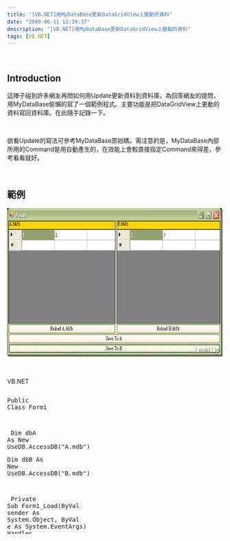 ```yaml
---
title: "[VB.NET]用MyDataBase更新DataGridView上變動的資料"
date: "2009-06-11 12:39:37"
description: "[VB.NET]用MyDataBase更新DataGridView上變動的資料"
tags: [VB.NET]
---
```


<p> </p><h2>Introduction</h2><p>這陣子碰到許多網友再問如何用Update更新資料到資料庫。為回答網友的提問，用MyDataBase偷懶的寫了一個範例程式。主要功能是把DataGridView上更動的資料寫回資料庫。在此隨手記錄一下。</p><p> </p><p>欲看Update的寫法可參考MyDataBase原始碼。需注意的是，MyDataBase內部所用的Command是用自動產生的，在效能上會較直接指定Command來得差，參考看看就好。</p><p> </p><h2>範例</h2><p><img style="border-right-width: 0px; border-top-width: 0px; border-bottom-width: 0px; border-left-width: 0px" border="0" alt="image" width="662" height="347" src="\images\posts\8783\image_thumb.png" /></p><p> </p><p>VB.NET</p><p /><style type="text/css"><![CDATA[


.csharpcode, .csharpcode pre
{
	font-size: small;
	color: black;
	font-family: consolas, "Courier New", courier, monospace;
	background-color: #ffffff;
	/*white-space: pre;*/
}
.csharpcode pre { margin: 0em; }
.csharpcode .rem { color: #008000; }
.csharpcode .kwrd { color: #0000ff; }
.csharpcode .str { color: #006080; }
.csharpcode .op { color: #0000c0; }
.csharpcode .preproc { color: #cc6633; }
.csharpcode .asp { background-color: #ffff00; }
.csharpcode .html { color: #800000; }
.csharpcode .attr { color: #ff0000; }
.csharpcode .alt 
{
	background-color: #f4f4f4;
	width: 100%;
	margin: 0em;
}
.csharpcode .lnum { color: #606060; }]]></style><div style="width: 657px; height: 333px; overflow: auto"><div class="csharpcode"><pre class="alt"><span class="kwrd">Public</span> <span class="kwrd">Class</span> Form1</pre><pre>
 </pre><pre class="alt">
    <span class="kwrd">Dim</span> dbA <span class="kwrd">As</span> <span class="kwrd">New</span> UseDB.AccessDB(<span class="str">"A.mdb"</span>)</pre><pre>
    <span class="kwrd">Dim</span> dbB <span class="kwrd">As</span> <span class="kwrd">New</span> UseDB.AccessDB(<span class="str">"B.mdb"</span>)</pre><pre class="alt">
 </pre><pre>
    <span class="kwrd">Private</span> <span class="kwrd">Sub</span> Form1_Load(<span class="kwrd">ByVal</span> sender <span class="kwrd">As</span> System.<span class="kwrd">Object</span>, <span class="kwrd">ByVal</span> e <span class="kwrd">As</span> System.EventArgs) <span class="kwrd">Handles</span> <span class="kwrd">MyBase</span>.Load</pre><pre class="alt">
        LoadADB()</pre><pre>
        LoadBDB()</pre><pre class="alt">
    <span class="kwrd">End</span> <span class="kwrd">Sub</span></pre><pre>
 </pre><pre class="alt">
    <span class="kwrd">Private</span> <span class="kwrd">Sub</span> Button2_Click(<span class="kwrd">ByVal</span> sender <span class="kwrd">As</span> System.<span class="kwrd">Object</span>, <span class="kwrd">ByVal</span> e <span class="kwrd">As</span> System.EventArgs) <span class="kwrd">Handles</span> Button2.Click</pre><pre>
        WriteToDB(dbA)</pre><pre class="alt">
    <span class="kwrd">End</span> <span class="kwrd">Sub</span></pre><pre>
 </pre><pre class="alt">
    <span class="kwrd">Private</span> <span class="kwrd">Sub</span> Button3_Click(<span class="kwrd">ByVal</span> sender <span class="kwrd">As</span> System.<span class="kwrd">Object</span>, <span class="kwrd">ByVal</span> e <span class="kwrd">As</span> System.EventArgs) <span class="kwrd">Handles</span> Button3.Click</pre><pre>
        LoadADB()</pre><pre class="alt">
    <span class="kwrd">End</span> <span class="kwrd">Sub</span></pre><pre>
 </pre><pre class="alt">
    <span class="kwrd">Private</span> <span class="kwrd">Sub</span> Button1_Click(<span class="kwrd">ByVal</span> sender <span class="kwrd">As</span> System.<span class="kwrd">Object</span>, <span class="kwrd">ByVal</span> e <span class="kwrd">As</span> System.EventArgs) <span class="kwrd">Handles</span> Button1.Click</pre><pre>
        WriteToDB(dbB)</pre><pre class="alt">
    <span class="kwrd">End</span> <span class="kwrd">Sub</span></pre><pre>
 </pre><pre class="alt">
    <span class="kwrd">Private</span> <span class="kwrd">Sub</span> Button4_Click(<span class="kwrd">ByVal</span> sender <span class="kwrd">As</span> System.<span class="kwrd">Object</span>, <span class="kwrd">ByVal</span> e <span class="kwrd">As</span> System.EventArgs) <span class="kwrd">Handles</span> Button4.Click</pre><pre>
        LoadBDB()</pre><pre class="alt">
    <span class="kwrd">End</span> <span class="kwrd">Sub</span></pre><pre>
 </pre><pre class="alt">
 </pre><pre>
 </pre><pre class="alt">
    <span class="kwrd">Private</span> <span class="kwrd">Sub</span> LoadADB()</pre><pre>
        <span class="kwrd">Me</span>.DataGridView1.DataSource = dbA.GetDataTable(<span class="str">"Select * from test"</span>)</pre><pre class="alt">
    <span class="kwrd">End</span> <span class="kwrd">Sub</span></pre><pre>
 </pre><pre class="alt">
    <span class="kwrd">Private</span> <span class="kwrd">Sub</span> LoadBDB()</pre><pre>
        <span class="kwrd">Me</span>.DataGridView2.DataSource = dbB.GetDataTable(<span class="str">"Select * from test"</span>)</pre><pre class="alt">
    <span class="kwrd">End</span> <span class="kwrd">Sub</span></pre><pre>
 </pre><pre class="alt">
    <span class="kwrd">Private</span> <span class="kwrd">Sub</span> WriteToDB(<span class="kwrd">ByVal</span> db <span class="kwrd">As</span> UseDB.AccessDB)</pre><pre>
        <span class="kwrd">Dim</span> table <span class="kwrd">As</span> DataTable = <span class="kwrd">DirectCast</span>(<span class="kwrd">Me</span>.DataGridView1.DataSource, DataTable)</pre><pre class="alt">
        <span class="kwrd">Dim</span> changeTable <span class="kwrd">As</span> DataTable = table.GetChanges</pre><pre>
        <span class="kwrd">If</span> changeTable <span class="kwrd">Is</span> <span class="kwrd">Nothing</span> <span class="kwrd">Then</span></pre><pre class="alt">
            MsgBox(<span class="str">"Without Change"</span>)</pre><pre>
            <span class="kwrd">Return</span></pre><pre class="alt">
        <span class="kwrd">End</span> <span class="kwrd">If</span></pre><pre>
        db.WriteDataFromDataTable(changeTable, <span class="str">"Test"</span>)</pre><pre class="alt">
        table.AcceptChanges()</pre><pre>
        <span class="kwrd">If</span> db <span class="kwrd">Is</span> dbA <span class="kwrd">Then</span></pre><pre class="alt">
            LoadADB()</pre><pre>
        <span class="kwrd">Else</span></pre><pre class="alt">
            LoadBDB()</pre><pre>
        <span class="kwrd">End</span> <span class="kwrd">If</span></pre><pre class="alt">
    <span class="kwrd">End</span> <span class="kwrd">Sub</span></pre><pre><span class="kwrd">End</span> <span class="kwrd">Class</span></pre></div></div>
